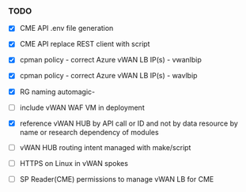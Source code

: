 
### TODO


- [x] CME API .env file generation
- [x] CME API replace REST client with script
- [x] cpman policy - correct Azure vWAN LB IP(s) - vwanlbip
- [x] cpman policy - correct Azure vWAN LB IP(s) - wavlbip
- [x] RG naming automagic-
- [ ] include vWAN WAF VM in deployment
- [x] reference vWAN HUB by API call or ID and not by data resource by name or research dependency of modules
- [ ] vWAN HUB routing intent managed with make/script
- [ ] HTTPS on Linux in vWAN spokes
- [ ] SP Reader(CME) permissions to manage vWAN LB for CME

